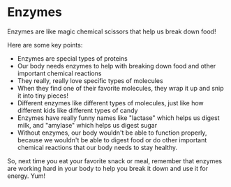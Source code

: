 # Enzymes

Enzymes are like magic chemical scissors that help us break down food!

Here are some key points:
- Enzymes are special types of proteins
- Our body needs enzymes to help with breaking down food and other important chemical reactions
- They really, really love specific types of molecules
- When they find one of their favorite molecules, they wrap it up and snip it into tiny pieces!
- Different enzymes like different types of molecules, just like how different kids like different types of candy
- Enzymes have really funny names like "lactase" which helps us digest milk, and "amylase" which helps us digest sugar
- Without enzymes, our body wouldn't be able to function properly, because we wouldn't be able to digest food or do other important chemical reactions that our body needs to stay healthy.

So, next time you eat your favorite snack or meal, remember that enzymes are working hard in your body to help you break it down and use it for energy. Yum!
